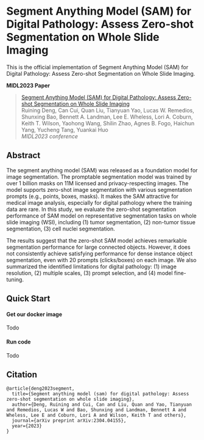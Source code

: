 # Segment Anything Model (SAM) for Digital Pathology: Assess Zero-shot Segmentation on Whole Slide Imaging

This is the official implementation of Segment Anything Model (SAM) for Digital Pathology: Assess Zero-shot Segmentation on Whole Slide Imaging. <br />

**MIDL2023 Paper** <br />
> [Segment Anything Model (SAM) for Digital Pathology: Assess Zero-shot Segmentation on Whole Slide Imaging](https://arxiv.org/pdf/2304.04155.pdf) <br />
> Ruining Deng, Can Cui, Quan Liu, Tianyuan Yao, Lucas W. Remedios, Shunxing Bao, Bennett A. Landman, Lee E. Wheless, Lori A. Coburn, Keith T. Wilson, Yaohong Wang, Shilin Zhao, Agnes B. Fogo, Haichun Yang, Yucheng Tang, Yuankai Huo  <br />
> *MIDL2023 conference* <br />

## Abstract
The segment anything model (SAM) was released as a foundation model for image segmentation. The promptable segmentation model was trained by over 1 billion masks on 11M licensed and privacy-respecting images. The model supports zero-shot image segmentation with various segmentation prompts (e.g., points, boxes, masks). It makes the SAM attractive for medical image analysis, especially for digital pathology where the training data are rare. In this study, we evaluate the zero-shot segmentation performance of SAM model on representative segmentation tasks on whole slide imaging (WSI), including (1) tumor segmentation, (2) non-tumor tissue segmentation, (3) cell nuclei segmentation.  <br /> 

The results suggest that the zero-shot SAM model achieves remarkable segmentation performance for large connected objects. However, it does not consistently achieve satisfying performance for dense instance object segmentation, even with 20 prompts (clicks/boxes) on each image. We also summarized the identified limitations for digital pathology: (1) image resolution, (2) multiple scales, (3) prompt selection, and (4) model fine-tuning. 

## Quick Start
#### Get our docker image
Todo

#### Run code
Todo


## Citation
```
@article{deng2023segment,
  title={Segment anything model (sam) for digital pathology: Assess zero-shot segmentation on whole slide imaging},
  author={Deng, Ruining and Cui, Can and Liu, Quan and Yao, Tianyuan and Remedios, Lucas W and Bao, Shunxing and Landman, Bennett A and Wheless, Lee E and Coburn, Lori A and Wilson, Keith T and others},
  journal={arXiv preprint arXiv:2304.04155},
  year={2023}
}
```
